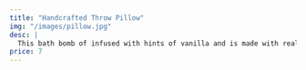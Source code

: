 ```yaml
---
title: "Handcrafted Throw Pillow"
img: "/images/pillow.jpg"
desc: |
  This bath bomb of infused with hints of vanilla and is made with real lavender buds. It is sure to relax and unwind your soul after a long day.
price: 7
---
```


